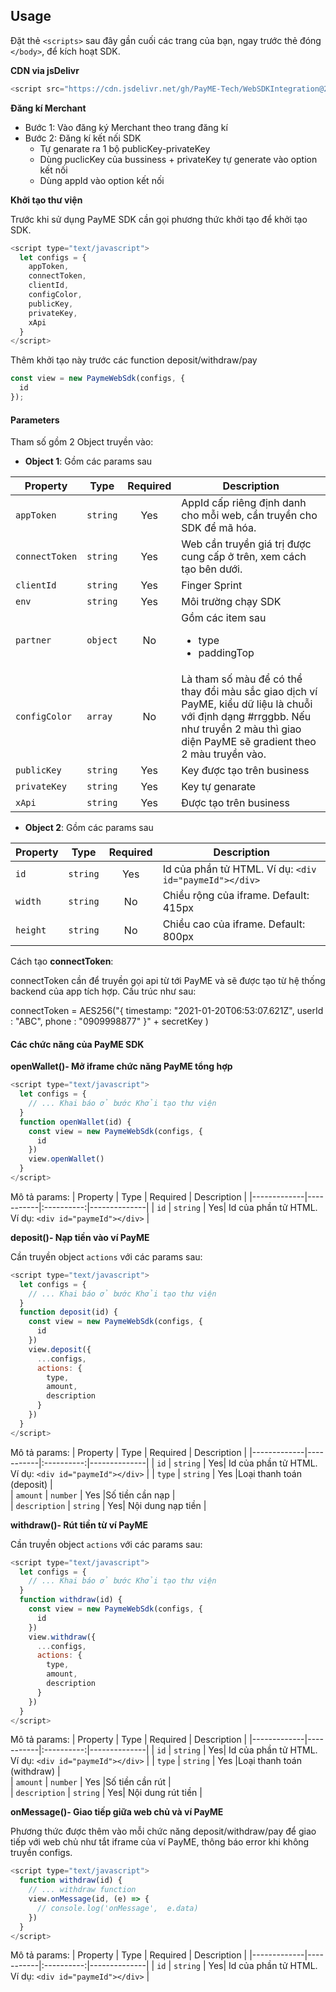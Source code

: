
## Usage
Đặt thẻ `<scripts>`  sau đây gần cuối các trang của bạn, ngay trước thẻ đóng `</body>`, để kích hoạt SDK.

**CDN via jsDelivr**
```javascript
<script src="https://cdn.jsdelivr.net/gh/PayME-Tech/WebSDKIntegration@2.1/payme-sdk.min.js"></script>
   ```
**Đăng kí Merchant**
- Bước 1: Vào đăng ký Merchant theo trang đăng kí
- Bước 2: Đăng kí kết nối SDK
	- Tự genarate ra 1 bộ publicKey-privateKey
	- Dùng puclicKey của bussiness + privateKey tự generate vào option kết nối
	- Dùng appId vào option kết nối

**Khởi tạo thư viện**

Trước khi sử dụng PayME SDK cần gọi phương thức khởi tạo để khởi tạo SDK.
```javascript
<script type="text/javascript">
  let configs = {
    appToken,
    connectToken,
    clientId,
    configColor,
    publicKey,
    privateKey,
    xApi
  }   
</script>
```
Thêm khởi tạo này trước các function deposit/withdraw/pay
```javascript
const view = new PaymeWebSdk(configs, {
  id
});
```

#### Parameters
Tham số gồm 2 Object truyền vào:

 - **Object 1**: Gồm các params sau

| Property    | Type          |Required   | Description  |
|-------------|---------------|:---------:|--------------|
| `appToken`  | `string`      | Yes       | AppId cấp riêng định danh cho mỗi web, cần truyền cho SDK để mã hóa. |  
| `connectToken`  | `string`  |Yes        |Web cần truyền giá trị được cung cấp ở trên, xem cách tạo bên dưới. |  
| `clientId`  | `string`  |Yes        |Finger Sprint |  
| `env`  | `string`  |Yes        |Môi trường chạy SDK |  
| `partner`  | `object`  | No        |Gồm các item sau <ul><li>type</li><li>paddingTop</li></ul> |
| `configColor`  | `array` | No       |Là tham số màu để có thể thay đổi màu sắc giao dịch ví PayME, kiểu dữ liệu là chuỗi với định dạng #rrggbb. Nếu như truyền 2 màu thì giao diện PayME sẽ gradient theo 2 màu truyền vào. |
| `publicKey`  | `string`  |Yes        |Key được tạo trên business |
| `privateKey`  | `string`  |Yes        |Key tự genarate |
| `xApi`  | `string`  |Yes        |Được tạo trên business |

 - **Object 2**: Gồm các params sau

| Property    | Type      | Required   | Description  |
|-------------|-----------|:----------:|--------------|
| `id`  | `string`  | Yes |Id của phần tử HTML. Ví dụ: `<div  id="paymeId"></div>` |  
| `width` | `string` | No| Chiều rộng của iframe. Default: 415px | 
| `height` | `string` | No | Chiều cao của iframe. Default: 800px| 

Cách tạo **connectToken**:

connectToken cần để truyền gọi api từ tới PayME và sẽ được tạo từ hệ thống backend của app tích hợp. Cấu trúc như sau:

connectToken = AES256("{ timestamp: "2021-01-20T06:53:07.621Z", 
                         userId : "ABC", 
                         phone : "0909998877" }" 
                      + secretKey )
                      
#### Các chức năng của PayME SDK
**openWallet()- Mở iframe chức năng PayME tổng hợp**
```javascript
<script type="text/javascript">
  let configs = {
    // ... Khai báo ở bước Khởi tạo thư viện
  }
  function openWallet(id) {
    const view = new PaymeWebSdk(configs, {
      id
    })
    view.openWallet()
  }
</script>
```
Mô tả params:
| Property    | Type      | Required   | Description  |
|-------------|-----------|:----------:|--------------|
| `id` | `string` | Yes| Id của phần tử HTML. Ví dụ: `<div id="paymeId"></div>` |

**deposit()- Nạp tiền vào ví PayME**

Cần truyền object  `actions` với các params sau:
```javascript
<script type="text/javascript">
  let configs = {
    // ... Khai báo ở bước Khởi tạo thư viện
  }
  function deposit(id) {
    const view = new PaymeWebSdk(configs, {
      id
    })
    view.deposit({
      ...configs,
      actions: {
        type,
        amount,
        description
      }
    })
  }
</script>
```

Mô tả params:
| Property    | Type      | Required   | Description  |
|-------------|-----------|:----------:|--------------|
| `id` | `string` | Yes| Id của phần tử HTML. Ví dụ: `<div id="paymeId"></div>` |
| `type`  | `string`  | Yes |Loại thanh toán (deposit) |  
| `amount`  | `number`  | Yes |Số tiền cần nạp |  
| `description` | `string` | Yes| Nội dung nạp tiền |

**withdraw()- Rút tiền từ ví PayME**

Cần truyền object  `actions` với các params sau:
```javascript
<script type="text/javascript">
  let configs = {
    // ... Khai báo ở bước Khởi tạo thư viện
  }
  function withdraw(id) {
    const view = new PaymeWebSdk(configs, {
      id
    })
    view.withdraw({
      ...configs,
      actions: {
        type,
        amount,
        description
      }
    })
  }
</script>
```

Mô tả params:
| Property    | Type      | Required   | Description  |
|-------------|-----------|:----------:|--------------|
| `id` | `string` | Yes| Id của phần tử HTML. Ví dụ: `<div id="paymeId"></div>` |
| `type`  | `string`  | Yes |Loại thanh toán (withdraw) |  
| `amount`  | `number`  | Yes |Số tiền cần rút |  
| `description` | `string` | Yes| Nội dung rút tiền |

**onMessage()- Giao tiếp giữa web chủ và ví PayME**

Phương thức được thêm vào mỗi chức năng deposit/withdraw/pay để giao tiếp với web chủ như tắt iframe của ví PayME, thông báo error khi không truyền configs.
```javascript
<script type="text/javascript">
  function withdraw(id) {
    // ... withdraw function
    view.onMessage(id, (e) => {
      // console.log('onMessage',  e.data)
    })
  }
</script>
```

Mô tả params:
| Property    | Type      | Required   | Description  |
|-------------|-----------|:----------:|--------------|
| `id` | `string` | Yes| Id của phần tử HTML. Ví dụ: `<div id="paymeId"></div>` |
